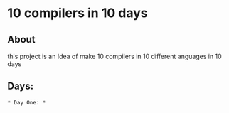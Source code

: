 # 10 compilers in 10 days

## About
this project is an Idea of make 10 compilers in 10 different anguages in 10 days

## Days:
    * Day One: * 